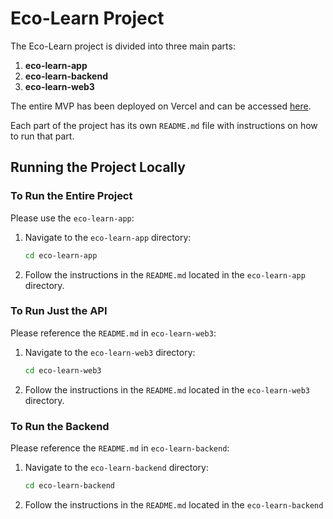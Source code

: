 # Eco-Learn Project

The Eco-Learn project is divided into three main parts:
1. **eco-learn-app**
2. **eco-learn-backend**
3. **eco-learn-web3**

The entire MVP has been deployed on Vercel and can be accessed [here](https://eco-learn-app.vercel.app/).

Each part of the project has its own `README.md` file with instructions on how to run that part.

## Running the Project Locally

### To Run the Entire Project

Please use the `eco-learn-app`:

1. Navigate to the `eco-learn-app` directory:
    ```bash
    cd eco-learn-app
    ```

2. Follow the instructions in the `README.md` located in the `eco-learn-app` directory.

### To Run Just the API

Please reference the `README.md` in `eco-learn-web3`:

1. Navigate to the `eco-learn-web3` directory:
    ```bash
    cd eco-learn-web3
    ```

2. Follow the instructions in the `README.md` located in the `eco-learn-web3` directory.

### To Run the Backend

Please reference the `README.md` in `eco-learn-backend`:

1. Navigate to the `eco-learn-backend` directory:
    ```bash
    cd eco-learn-backend
    ```

2. Follow the instructions in the `README.md` located in the `eco-learn-backend`